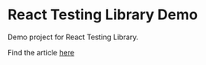 # React Testing Library Demo
Demo project for React Testing Library.

Find the article [here](https://waresix.engineering/testing-your-react-component-with-react-testing-library-e40062abaf36)
